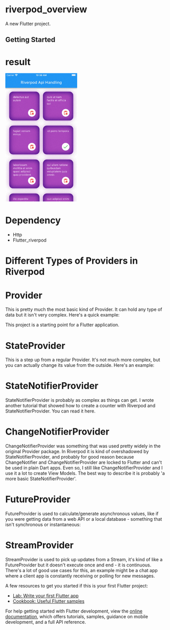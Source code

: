 # riverpod_overview

A new Flutter project.

## Getting Started


# result
<img src="https://github.com/Mirzaazmath/flutter_riverpod_overview/blob/RiverpodFutureProvider/assets/result.gif"  height="400">


# Dependency 
* Http
* Flutter_riverpod


# Different Types of Providers in Riverpod

# Provider


This is pretty much the most basic kind of Provider. It can hold any type of data but it isn't very complex. Here's a quick example:

This project is a starting point for a Flutter application.


# StateProvider

This is a step up from a regular Provider. It's not much more complex, but you can actually change its value from the outside. Here's an example:

#  StateNotifierProvider

StateNotifierProvider is probably as complex as things can get. I wrote another tutorial that showed how to create a counter with Riverpod and StateNotifierProvider. You can read it here.

# ChangeNotifierProvider

ChangeNotifierProvider was something that was used pretty widely in the original Provider package. In Riverpod it is kind of overshadowed by StateNotifierProvider, and probably for good reason because ChangeNotifier and ChangeNotifierProvider are locked to Flutter and can't be used in plain Dart apps. Even so, I still like ChangeNotifierProvider and I use it a lot to create View Models. The best way to describe it is probably 'a more basic StateNotifierProvider'.


# FutureProvider

FutureProvider is used to calculate/generate asynchronous values, like if you were getting data from a web API or a local database - something that isn't synchronous or instantaneous:



# StreamProvider


StreamProvider is used to pick up updates from a Stream, it's kind of like a FutureProvider but it doesn't execute once and end - it is continuous. There's a lot of good use cases for this, an example might be a chat app where a client app is constantly receiving or polling for new messages.



A few resources to get you started if this is your first Flutter project:

- [Lab: Write your first Flutter app](https://docs.flutter.dev/get-started/codelab)
- [Cookbook: Useful Flutter samples](https://docs.flutter.dev/cookbook)

For help getting started with Flutter development, view the
[online documentation](https://docs.flutter.dev/), which offers tutorials,
samples, guidance on mobile development, and a full API reference.
